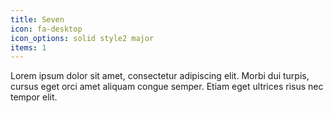 ```yaml
---
title: Seven
icon: fa-desktop
icon_options: solid style2 major
items: 1
---
```


Lorem ipsum dolor sit amet, consectetur adipiscing elit. Morbi dui turpis, cursus eget orci amet aliquam congue semper. Etiam eget ultrices risus nec tempor elit.